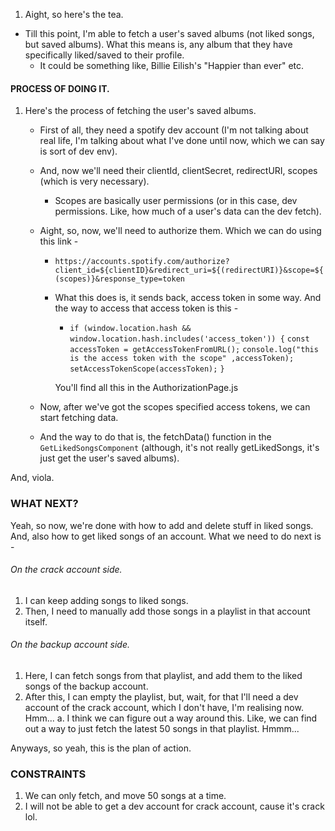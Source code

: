 1. Aight, so here's the tea. 

- Till this point, I'm able to fetch a user's saved albums (not liked songs, but saved albums). What this means is, any album that they have specifically liked/saved to their profile. 
    - It could be something like, Billie Eilish's "Happier than ever" etc.



#### PROCESS OF DOING IT. 

1. Here's the process of fetching the user's saved albums.
    - First of all, they need a spotify dev account (I'm not talking about real life, I'm talking about what I've done until now, which we can say is sort of dev env).
    - And, now we'll need their clientId, clientSecret, redirectURI, scopes (which is very necessary).
        - Scopes are basically user permissions (or in this case, dev permissions. Like, how much of a user's data can the dev fetch). 
    - Aight, so, now, we'll need to authorize them. Which we can do using this link - 
        - `https://accounts.spotify.com/authorize?client_id=${clientID}&redirect_uri=${(redirectURI)}&scope=${(scopes)}&response_type=token`
        - What this does is, it sends back, access token in some way. And the way to access that access token is this - 
            - `if (window.location.hash && window.location.hash.includes('access_token')) {`
            `const accessToken = getAccessTokenFromURL();`
            `console.log("this is the access token with the scope" ,accessToken);`
            `setAccessTokenScope(accessToken);`
            `}`

            You'll find all this in the AuthorizationPage.js
    
    - Now, after we've got the scopes specified access tokens, we can start fetching data.
    - And the way to do that is, the fetchData() function in the `GetLikedSongsComponent` (although, it's not really getLikedSongs, it's just get the user's saved albums).

And, viola.



### WHAT NEXT?

Yeah, so now, we're done with how to add and delete stuff in liked songs. And, also how to get liked songs of an account. 
What we need to do next is -

###### On the crack account side.

1. I can keep adding songs to liked songs. 
2. Then, I need to manually add those songs in a playlist in that account itself. 

###### On the backup account side. 

1. Here, I can fetch songs from that playlist, and add them to the liked songs of the backup account. 
2. After this, I can empty the playlist, but, wait, for that I'll need a dev account of the crack account, which I don't have, I'm realising now. Hmm...
    a. I think we can figure out a way around this. Like, we can find out a way to just fetch the latest 50 songs in that playlist. Hmmm... 

Anyways, so yeah, this is the plan of action.


### CONSTRAINTS

1. We can only fetch, and move 50 songs at a time.
2. I will not be able to get a dev account for crack account, cause it's crack lol. 
